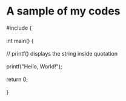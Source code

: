 <!DOCTYPE html>
<html>
<body>

<h1>A sample of my codes</h1>
<p>#include <stdio.h>{</br>
  <br>int main() {</br>
<br>// printf() displays the string inside quotation</br>
<br>printf("Hello, World!");</br>
<br>return 0;</br>
<br>}</p></br>

</body>
</html>
